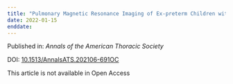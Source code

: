 ```yaml
---
title: "Pulmonary Magnetic Resonance Imaging of Ex-preterm Children with/without Bronchopulmonary Dysplasia."
date: 2022-01-15
enddate:
---
```


Published in: *Annals of the American Thoracic Society*

DOI: [10.1513/AnnalsATS.202106-691OC](https://doi.org/10.1513/AnnalsATS.202106-691OC)

This article is not available in Open Access


